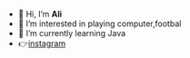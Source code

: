- 👋 Hi, I’m **Ali**
- 👀 I’m interested in playing computer,footbal
- 🌱 I’m currently learning Java 
- 👉[instagram]([www.instagram.com/ali_me017](https://www.instagram.com/ali_me017/))

<!---
alinegmatov57/alinegmatov57 is a ✨ special ✨ repository because its `README.md` (this file) appears on your GitHub profile.
You can click the Preview link to take a look at your changes.
--->
